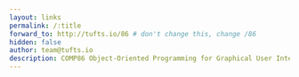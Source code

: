 ```yaml
---
layout: links
permalink: /:title
forward_to: http://tufts.io/86 # don't change this, change /86
hidden: false
author: team@tufts.io
description: COMP86 Object-Oriented Programming for Graphical User Interfaces class page
---
```

